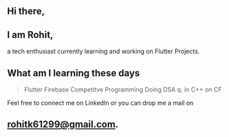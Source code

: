 ## Hi there,
## I am Rohit, 
a tech enthusiast currently learning 
and working on Flutter Projects.

## What am I learning these days
> Flutter
> Firebase
> Competitve Programming
> Doing DSA q. in C++ on CF

Feel free to connect me on LinkedIn or you can drop me a mail on 
## rohitk61299@gmail.com.

<!---
rohitkgreat/rohitkgreat is a ✨ special ✨ repository because its `README.md` (this file) appears on your GitHub profile.
You can click the Preview link to take a look at your changes.
--->

